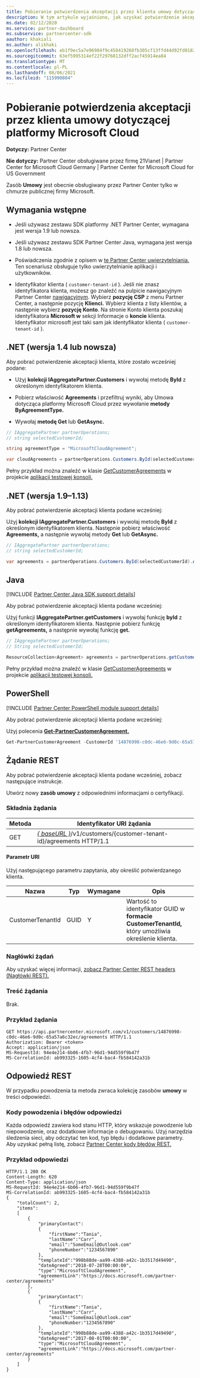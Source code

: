 ```yaml
---
title: Pobieranie potwierdzenia akceptacji przez klienta umowy dotyczącej platformy Microsoft Cloud
description: W tym artykule wyjaśniono, jak uzyskać potwierdzenie akceptacji przez klienta Umowa dotycząca platformy Microsoft Cloud.
ms.date: 02/12/2020
ms.service: partner-dashboard
ms.subservice: partnercenter-sdk
aauthor: khakiali
ms.author: alikhaki
ms.openlocfilehash: eb1f9ec5a7e96984f9c458419268fb305cf13ffd44d92fd01823ad94c2fb1798
ms.sourcegitcommit: 63ef5995314ef22f29768132dff2acf45914ea84
ms.translationtype: MT
ms.contentlocale: pl-PL
ms.lasthandoff: 08/06/2021
ms.locfileid: "115990804"
---
```

# <a name="get-confirmation-of-customer-acceptance-of-microsoft-cloud-agreement"></a>Pobieranie potwierdzenia akceptacji przez klienta umowy dotyczącej platformy Microsoft Cloud

**Dotyczy:** Partner Center

**Nie dotyczy:** Partner Center obsługiwane przez firmę 21Vianet | Partner Center for Microsoft Cloud Germany | Partner Center for Microsoft Cloud for US Government

Zasób **Umowy** jest obecnie obsługiwany przez Partner Center tylko w chmurze publicznej firmy Microsoft.

## <a name="prerequisites"></a>Wymagania wstępne

- Jeśli używasz zestawu SDK platformy .NET Partner Center, wymagana jest wersja 1.9 lub nowsza.

- Jeśli używasz zestawu SDK Partner Center Java, wymagana jest wersja 1.8 lub nowsza.

- Poświadczenia zgodnie z opisem w [te Partner Center uwierzytelniania.](./partner-center-authentication.md) Ten scenariusz obsługuje tylko uwierzytelnianie aplikacji i użytkowników.

- Identyfikator klienta ( `customer-tenant-id` ). Jeśli nie znasz identyfikatora klienta, możesz go znaleźć na pulpicie nawigacyjnym Partner Center [nawigacyjnym](https://partner.microsoft.com/dashboard). Wybierz **pozycję CSP** z menu Partner Center, a następnie pozycję **Klienci.** Wybierz klienta z listy klientów, a następnie wybierz **pozycję Konto**. Na stronie Konto klienta poszukaj identyfikatora **Microsoft w** sekcji Informacje o **koncie** klienta. Identyfikator microsoft jest taki sam jak identyfikator klienta ( `customer-tenant-id` ).

## <a name="net-version-14-or-newer"></a>.NET (wersja 1.4 lub nowsza)

Aby pobrać potwierdzenie akceptacji klienta, które zostało wcześniej podane:

- Użyj **kolekcji IAggregatePartner.Customers** i wywołaj metodę **ById** z określonym identyfikatorem klienta.

- Pobierz właściwość **Agreements** i przefiltruj wyniki, aby Umowa dotycząca platformy Microsoft Cloud przez wywołanie **metody ByAgreementType.**

- Wywołaj **metodę Get** lub **GetAsync.**

```csharp
// IAggregatePartner partnerOperations;
// string selectedCustomerId;

string agreementType = "MicrosoftCloudAgreement";

var cloudAgreements = partnerOperations.Customers.ById(selectedCustomerId).Agreements.ByAgreementType(agreementType).Get();
```

Pełny przykład można znaleźć w klasie [GetCustomerAgreements](https://github.com/PartnerCenterSamples/Partner-Center-SDK-Samples/blob/master/Source/Partner%20Center%20SDK%20Samples/Agreements/GetCustomerAgreements.cs) w projekcie [aplikacji testowej konsoli.](https://github.com/PartnerCenterSamples/Partner-Center-SDK-Samples)

## <a name="net-version-19---113"></a>.NET (wersja 1.9–1.13)

Aby pobrać potwierdzenie akceptacji klienta podane wcześniej:

Użyj **kolekcji IAggregatePartner.Customers** i wywołaj metodę **ById** z określonym identyfikatorem klienta. Następnie pobierz właściwość **Agreements,** a następnie wywołaj metody **Get** lub **GetAsync.**

```csharp
// IAggregatePartner partnerOperations;
// string selectedCustomerId;

var agreements = partnerOperations.Customers.ById(selectedCustomerId).Agreements.Get();
```

## <a name="java"></a>Java

[!INCLUDE [Partner Center Java SDK support details](../includes/java-sdk-support.md)]

Aby pobrać potwierdzenie akceptacji klienta podane wcześniej:

Użyj funkcji **IAggregatePartner.getCustomers** i wywołaj funkcję **byId** z określonym identyfikatorem klienta. Następnie pobierz funkcję **getAgreements,** a następnie wywołaj funkcję **get.**

```java
// IAggregatePartner partnerOperations;
// String selectedCustomerId;

ResourceCollection<Agreement> agreements = partnerOperations.getCustomers().byId(selectedCustomerId).getAgreements().get();
```

Pełny przykład można znaleźć w klasie [GetCustomerAgreements](https://github.com/microsoft/Partner-Center-Java-Samples/blob/master/sdk/src/main/java/com/microsoft/store/partnercenter/samples/agreements/GetCustomerAgreements.java) w projekcie [aplikacji testowej konsoli.](https://github.com/Microsoft/Partner-Center-Java-Samples)

## <a name="powershell"></a>PowerShell

[!INCLUDE [Partner Center PowerShell module support details](../includes/powershell-module-support.md)]

Aby pobrać potwierdzenie akceptacji klienta podane wcześniej:

Użyj polecenia [**Get-PartnerCustomerAgreement.**](/powershell/module/partnercenter/get-partnercustomeragreement)

```powershell
Get-PartnerCustomerAgreement -CustomerId '14876998-c0dc-46e6-9d0c-65a57a6c32ec'
```

## <a name="rest-request"></a>Żądanie REST

Aby pobrać potwierdzenie akceptacji klienta podane wcześniej, zobacz następujące instrukcje.

Utwórz nowy **zasób umowy** z odpowiednimi informacjami o certyfikacji.

### <a name="request-syntax"></a>Składnia żądania

| Metoda | Identyfikator URI żądania                                                                                      |
|--------|--------------------------------------------------------------------------------------------------|
| GET    | [*\{ baseURL \}*](partner-center-rest-urls.md)/v1/customers/{customer-tenant-id}/agreements HTTP/1.1 |

#### <a name="uri-parameter"></a>Parametr URI

Użyj następującego parametru zapytania, aby określić potwierdzanego klienta.

| Nazwa             | Typ | Wymagane | Opis                                                                               |
|------------------|------|----------|-------------------------------------------------------------------------------------------|
| CustomerTenantId | GUID | Y        | Wartość to identyfikator GUID w **formacie CustomerTenantId,** który umożliwia określenie klienta. |

### <a name="request-headers"></a>Nagłówki żądań

Aby uzyskać więcej informacji, [zobacz Partner Center REST headers (Nagłówki REST).](headers.md)

### <a name="request-body"></a>Treść żądania

Brak.

### <a name="request-example"></a>Przykład żądania

```http
GET https://api.partnercenter.microsoft.com/v1/customers/14876998-c0dc-46e6-9d0c-65a57a6c32ec/agreements HTTP/1.1
Authorization: Bearer <token>
Accept: application/json
MS-RequestId: 94e4e214-6b06-4fb7-96d1-94d559f9b47f
MS-CorrelationId: ab993325-1605-4cf4-bac4-fb584142a31b
```

## <a name="rest-response"></a>Odpowiedź REST

W przypadku powodzenia ta metoda zwraca kolekcję zasobów **umowy** w treści odpowiedzi.

### <a name="response-success-and-error-codes"></a>Kody powodzenia i błędów odpowiedzi

Każda odpowiedź zawiera kod stanu HTTP, który wskazuje powodzenie lub niepowodzenie, oraz dodatkowe informacje o debugowaniu. Użyj narzędzia śledzenia sieci, aby odczytać ten kod, typ błędu i dodatkowe parametry. Aby uzyskać pełną listę, zobacz [Partner Center kody błędów REST.](error-codes.md)

### <a name="response-example"></a>Przykład odpowiedzi

```http
HTTP/1.1 200 OK
Content-Length: 620
Content-Type: application/json
MS-RequestId: 94e4e214-6b06-4fb7-96d1-94d559f9b47f
MS-CorrelationId: ab993325-1605-4cf4-bac4-fb584142a31b
{
    "totalCount": 2,
    "items":
    [
        {
            "primaryContact":
            {
                "firstName":"Tania",
                "lastName":"Carr",
                "email":"SomeEmail@Outlook.com"
                "phoneNumber":"1234567890"
            },
            "templateId":"998b88de-aa99-4388-a42c-1b3517d49490",
            "dateAgreed":"2018-07-28T00:00:00",
            "type":"MicrosoftCloudAgreement",
            "agreementLink":"https://docs.microsoft.com/partner-center/agreements"
        },
        {
            "primaryContact":
            {
                "firstName":"Tania",
                "lastName":"Carr",
                "email":"SomeEmail@Outlook.com"
                "phoneNumber:"1234567890"
            },
            "templateId":"998b88de-aa99-4388-a42c-1b3517d49490",
            "dateAgreed":"2017-08-01T00:00:00",
            "type":"MicrosoftCloudAgreement",
            "agreementLink":"https://docs.microsoft.com/partner-center/agreements"
        }
    ]
}
```
